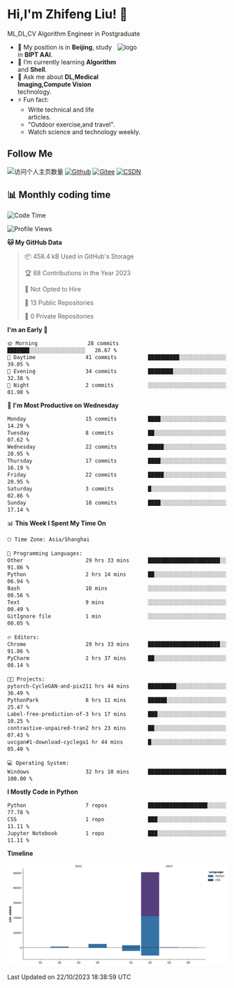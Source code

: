 <!--
**stonedada/stonedada** is a ✨ _special_ ✨ repository because its `README.md` (this file) appears on your GitHub profile.

Here are some ideas to get you started:

- 🔭 I’m currently working on ...
- 🌱 I’m currently learning ...
- 👯 I’m looking to collaborate on ...
- 🤔 I’m looking for help with ...
- 💬 Ask me about ...
- 📫 How to reach me: ...
- 😄 Pronouns: ...
- ⚡ Fun fact: ...
-->
# Hi,I'm Zhifeng Liu! 👋
ML,DL,CV Algorithm Engineer in Postgraduate

<img src="https://github-readme-stats-git-masterrstaa-rickstaa.vercel.app/api?username=stonedada&show_icons=true&count_private=true&theme=vue" alt="logo" height="160" align="right" width="50%" />

- 🔭 My position is in **Beijing**, study in **BIPT AAI**.
- 🌱 I’m currently learning **Algorithm** and **Shell**.
- 💬 Ask me about **DL,Medical Imaging,Compute Vision** technology.
- ⚡ Fun fact: 
  - Write technical and life articles.
  - "Outdoor exercise,and travel".
  - Watch science and technology weekly.

## Follow Me
![访问个人主页数量](https://komarev.com/ghpvc/?username=stonedada&color=green)
[![Github](https://img.shields.io/github/followers/stonedada?label=Github&style=social)](https://github.com/stonedada)
[![Gitee](https://img.shields.io/badge/-Gitee-EA4335?style=flat-square&logo=Gitee&logoColor=white)](https://gitee.com/liu-shitou)
[![CSDN](https://img.shields.io/badge/-CSDN-c14438?style=flat-square&logo=C&logoColor=white)](https://blog.csdn.net/weixin_43913261?type=blog)
<!--
## GitHub Infos

<img src="https://github-profile-trophy.vercel.app/?username=stonedada&theme=flat&column=7" alt="logo" height="160" align="center" style="margin: auto;" />
[![GitHub Streak](https://github-readme-streak-stats.herokuapp.com/?user=stonedada&theme=vue)](https://github.com/stonedada)

<a href="https://github.com/stonedada">
  <img src="https://github-readme-stats-git-masterrstaa-rickstaa.vercel.app/api/top-langs/?username=stonedada&layout=compact&theme=vue" />
</a>

[![Anser's wakatime stats](https://github-readme-stats.vercel.app/api/wakatime?username=stonedada&layout=compact&custom_title=Wakatime%20Stats%20(this%20week))](https://wakatime.com/@stonedada)
-->

## :bar_chart: Monthly coding time

<!--START_SECTION:waka-->
![Code Time](http://img.shields.io/badge/Code%20Time-520%20hrs%2054%20mins-blue)

![Profile Views](http://img.shields.io/badge/Profile%20Views-0-blue)

**🐱 My GitHub Data** 

> 📦 458.4 kB Used in GitHub's Storage 
 > 
> 🏆 88 Contributions in the Year 2023
 > 
> 🚫 Not Opted to Hire
 > 
> 📜 13 Public Repositories 
 > 
> 🔑 0 Private Repositories 
 > 
**I'm an Early 🐤** 

```text
🌞 Morning                28 commits          ███████░░░░░░░░░░░░░░░░░░   26.67 % 
🌆 Daytime                41 commits          ██████████░░░░░░░░░░░░░░░   39.05 % 
🌃 Evening                34 commits          ████████░░░░░░░░░░░░░░░░░   32.38 % 
🌙 Night                  2 commits           ░░░░░░░░░░░░░░░░░░░░░░░░░   01.90 % 
```
📅 **I'm Most Productive on Wednesday** 

```text
Monday                   15 commits          ████░░░░░░░░░░░░░░░░░░░░░   14.29 % 
Tuesday                  8 commits           ██░░░░░░░░░░░░░░░░░░░░░░░   07.62 % 
Wednesday                22 commits          █████░░░░░░░░░░░░░░░░░░░░   20.95 % 
Thursday                 17 commits          ████░░░░░░░░░░░░░░░░░░░░░   16.19 % 
Friday                   22 commits          █████░░░░░░░░░░░░░░░░░░░░   20.95 % 
Saturday                 3 commits           █░░░░░░░░░░░░░░░░░░░░░░░░   02.86 % 
Sunday                   18 commits          ████░░░░░░░░░░░░░░░░░░░░░   17.14 % 
```


📊 **This Week I Spent My Time On** 

```text
🕑︎ Time Zone: Asia/Shanghai

💬 Programming Languages: 
Other                    29 hrs 33 mins      ███████████████████████░░   91.86 % 
Python                   2 hrs 14 mins       ██░░░░░░░░░░░░░░░░░░░░░░░   06.94 % 
Bash                     10 mins             ░░░░░░░░░░░░░░░░░░░░░░░░░   00.56 % 
Text                     9 mins              ░░░░░░░░░░░░░░░░░░░░░░░░░   00.49 % 
GitIgnore file           1 min               ░░░░░░░░░░░░░░░░░░░░░░░░░   00.05 % 

🔥 Editors: 
Chrome                   29 hrs 33 mins      ███████████████████████░░   91.86 % 
PyCharm                  2 hrs 37 mins       ██░░░░░░░░░░░░░░░░░░░░░░░   08.14 % 

🐱‍💻 Projects: 
pytorch-CycleGAN-and-pix211 hrs 44 mins      █████████░░░░░░░░░░░░░░░░   36.49 % 
PythonPark               8 hrs 11 mins       ██████░░░░░░░░░░░░░░░░░░░   25.47 % 
Label-free-prediction-of-3 hrs 17 mins       ███░░░░░░░░░░░░░░░░░░░░░░   10.25 % 
contrastive-unpaired-tran2 hrs 23 mins       ██░░░░░░░░░░░░░░░░░░░░░░░   07.43 % 
uvcgan#1-download-cyclega1 hr 44 mins        █░░░░░░░░░░░░░░░░░░░░░░░░   05.40 % 

💻 Operating System: 
Windows                  32 hrs 10 mins      █████████████████████████   100.00 % 
```

**I Mostly Code in Python** 

```text
Python                   7 repos             ███████████████████░░░░░░   77.78 % 
CSS                      1 repo              ███░░░░░░░░░░░░░░░░░░░░░░   11.11 % 
Jupyter Notebook         1 repo              ███░░░░░░░░░░░░░░░░░░░░░░   11.11 % 
```



**Timeline**

![Lines of Code chart](https://raw.githubusercontent.com/stonedada/stonedada/main/assets/bar_graph.png)


 Last Updated on 22/10/2023 18:38:59 UTC
<!--END_SECTION:waka-->
